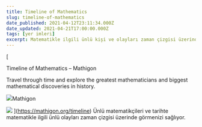 ```yaml
---
title: Timeline of Mathematics
slug: timeline-of-mathematics
date_published: 2021-04-12T23:11:34.000Z
date_updated: 2021-04-21T17:00:00.000Z
tags: [yer imleri]
excerpt: Matematikle ilgili ünlü kişi ve olayları zaman çizgisi üzerinde görüntüleyin.
---
```


[

Timeline of Mathematics – Mathigon

Travel through time and explore the greatest mathematicians and biggest mathematical discoveries in history.

![](https://mathigon.org/images/favicons/favicon-192.png)Mathigon

![](https://mathigon.org/images/og-tile/timeline.jpg)
](https://mathigon.org/timeline)
Ünlü matematikçileri ve tarihte matematikle ilgili ünlü olayları zaman çizgisi üzerinde görmenizi sağlıyor.

